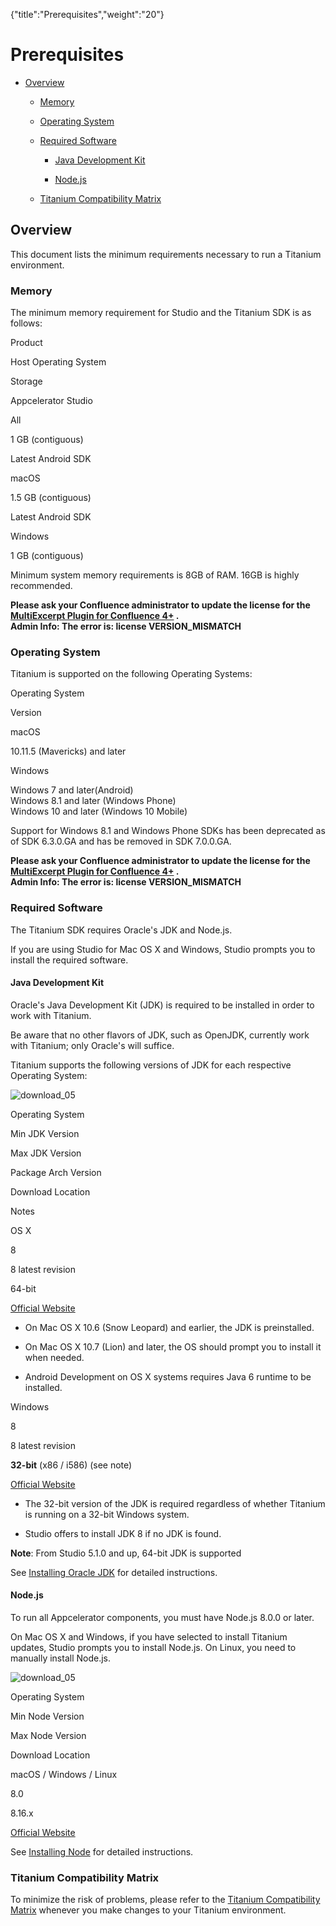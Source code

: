 {"title":"Prerequisites","weight":"20"} 

# Prerequisites

*   [Overview](#Overview)
    
    *   [Memory](#Memory)
        
    *   [Operating System](#OperatingSystem)
        
    *   [Required Software](#RequiredSoftware)
        
        *   [Java Development Kit](#JavaDevelopmentKit)
            
        *   [Node.js](#Node.js)
            
    *   [Titanium Compatibility Matrix](#TitaniumCompatibilityMatrix)
        

## Overview

This document lists the minimum requirements necessary to run a Titanium environment.

### Memory

The minimum memory requirement for Studio and the Titanium SDK is as follows:

Product

Host Operating System

Storage

Appcelerator Studio

All

1 GB (contiguous)

Latest Android SDK

macOS

1.5 GB (contiguous)

Latest Android SDK

Windows

1 GB (contiguous)

Minimum system memory requirements is 8GB of RAM. 16GB is highly recommended.

**Please ask your Confluence administrator to update the license for the [MultiExcerpt Plugin for Confluence 4+](https://plugins.atlassian.com/plugins/biz.artemissoftware.confluence.multiexcerpt.MultiExcerptMacro) .**  
**Admin Info: The error is: license VERSION\_MISMATCH**

### Operating System

Titanium is supported on the following Operating Systems:

Operating System

Version

macOS

10.11.5 (Mavericks) and later

Windows

Windows 7 and later(Android)  
Windows 8.1 and later (Windows Phone)  
Windows 10 and later (Windows 10 Mobile)

Support for Windows 8.1 and Windows Phone SDKs has been deprecated as of SDK 6.3.0.GA and has be removed in SDK 7.0.0.GA.

**Please ask your Confluence administrator to update the license for the [MultiExcerpt Plugin for Confluence 4+](https://plugins.atlassian.com/plugins/biz.artemissoftware.confluence.multiexcerpt.MultiExcerptMacro) .**  
**Admin Info: The error is: license VERSION\_MISMATCH**

### Required Software

The Titanium SDK requires Oracle's JDK and Node.js.

If you are using Studio for Mac OS X and Windows, Studio prompts you to install the required software.

#### Java Development Kit

Oracle's Java Development Kit (JDK) is required to be installed in order to work with Titanium.

Be aware that no other flavors of JDK, such as OpenJDK, currently work with Titanium; only Oracle's will suffice.

Titanium supports the following versions of JDK for each respective Operating System:

![download_05](/Images/appc/download/attachments/29004836/download_05.png)

Operating System

Min JDK Version

Max JDK Version

Package Arch Version

Download Location

Notes

OS X

8

8 latest revision

64-bit

[Official Website](http://www.oracle.com/technetwork/java/javase/downloads/index.html)

*   On Mac OS X 10.6 (Snow Leopard) and earlier, the JDK is preinstalled.
    
*   On Mac OS X 10.7 (Lion) and later, the OS should prompt you to install it when needed.
    
*   Android Development on OS X systems requires Java 6 runtime to be installed.
    

Windows

8

8 latest revision

**32-bit** (x86 / i586) (see note)

[Official Website](http://www.oracle.com/technetwork/java/javase/downloads/index.html)

*   The 32-bit version of the JDK is required regardless of whether Titanium is running on a 32-bit Windows system.
    
*   Studio offers to install JDK 8 if no JDK is found.
    

**Note**: From Studio 5.1.0 and up, 64-bit JDK is supported

See [Installing Oracle JDK](/docs/appc/Titanium_SDK/Titanium_SDK_Getting_Started/Prerequisites/Installing_Oracle_JDK/) for detailed instructions.

#### Node.js

To run all Appcelerator components, you must have Node.js 8.0.0 or later.

On Mac OS X and Windows, if you have selected to install Titanium updates, Studio prompts you to install Node.js. On Linux, you need to manually install Node.js.

![download_05](/Images/appc/download/attachments/29004836/download_05.png)

Operating System

Min Node Version

Max Node Version

Download Location

macOS / Windows / Linux

8.0

8.16.x

[Official Website](https://nodejs.org/en/download/releases/)

See [Installing Node](/docs/appc/Titanium_SDK/Titanium_SDK_Getting_Started/Prerequisites/Installing_Node/) for detailed instructions.

### Titanium Compatibility Matrix

To minimize the risk of problems, please refer to the [Titanium Compatibility Matrix](/docs/appc/Titanium_SDK/Titanium_SDK_Getting_Started/Installation_and_Configuration/Titanium_Compatibility_Matrix/) whenever you make changes to your Titanium environment.